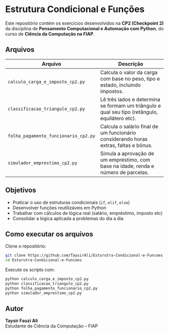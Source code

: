 # Estrutura Condicional e Funções

Este repositório contém os exercícios desenvolvidos na **CP2 (Checkpoint 2)** da disciplina de **Pensamento Computacional e Automação com Python**, do curso de **Ciência da Computação na FIAP**.

## Arquivos

| Arquivo                           | Descrição                                                                 |
|----------------------------------|---------------------------------------------------------------------------|
| `calculo_carga_e_imposto_cp2.py` | Calcula o valor da carga com base no peso, tipo e estado, incluindo impostos. |
| `classificacao_triangulo_cp2.py` | Lê três lados e determina se formam um triângulo e qual seu tipo (retângulo, equilátero etc). |
| `folha_pagamento_funcionario_cp2.py` | Calcula o salário final de um funcionário considerando horas extras, faltas e bônus. |
| `simulador_emprestimo_cp2.py`    | Simula a aprovação de um empréstimo, com base na idade, renda e número de parcelas. |

## Objetivos

- Praticar o uso de estruturas condicionais (`if`, `elif`, `else`)
- Desenvolver funções reutilizáveis em Python
- Trabalhar com cálculos de lógica real (salário, empréstimo, imposto etc)
- Consolidar a lógica aplicada a problemas do dia a dia

## Como executar os arquivos

Clone o repositório:

```bash
git clone https://github.com/TaysirAli/Esturutra-Condicional-e-Funcoes.git
cd Esturutra-Condicional-e-Funcoes
```

Execute os scripts com:

```bash
python calculo_carga_e_imposto_cp2.py
python classificacao_triangulo_cp2.py
python folha_pagamento_funcionario_cp2.py
python simulador_emprestimo_cp2.py
```

## Autor

**Taysir Fauzi Ali**  
Estudante de Ciência da Computação – FIAP  
